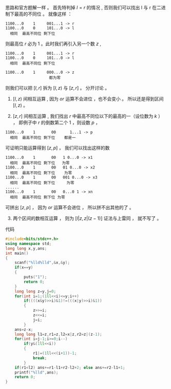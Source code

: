 思路和官方题解一样 。
首先特判掉 $l=r$ 的情况 , 否则我们可以找出 l 与 r 在二进制下最高的不同位 。 就像这样 ：
```
1100...0    1     001...1 -> r
1100...0    0     101...0 -> l
  相同  最高不同位 剩下位
 ```
则最高位 $r$ 必为 $1$ 。此时我们再引入另一个数 $z$ ,

```
1100...0    1     001...1 -> r
1100...0    0     101...0 -> l
  相同  最高不同位 剩下位

1100...0    1     000...0 -> z
                   都为零
```
则我们可以把 $[l,r]$ 拆为 $[l,z)$ 与 $[z,r]$ 。 分开讨论 。

1.  $[l,z)$ 间相互运算 , 因为 $or$ 运算不会进位 ，也不会变小 。 所以还是得到区间 $[l,z)$ 。

2.  $[z,r]$ 间相互运算 , 我们找出 $r$ 中最高不同位以下的最高的一（设位数为 $k$ ） ， 即例子中 $r$ 的倒数第二个 $1$ ，则设数 $p$ ，
```
1100...0    1       00      1...1 -> p
  相同  最高不同位 剩下位    都是一
```

可证明只能运算得到 $[z,p]$ ， 我们可以找出这样的数
```
1100...0    1       00   1 0...0 -> x1
  相同  最高不同位 剩下位   为零 
1100...0    1       00   01 0...0 -> x2
  相同  最高不同位 剩下位    为零 
1100...0    1       00   001 0...0 -> x3
  相同  最高不同位 剩下位     为零 
......
1100...0    1       00   0...0 1 -> xn
  相同  最高不同位 剩下位 为零 
```
可拼出 $[z,p]$ ， 因为 $or$ 运算不会进位 ， 所以拼不出其他的了 。

3.  两个区间的数相互运算 ， 则为 $[l|z,z|(z-1)]$ 证法与上雷同 ， 就不写了 。

代码
```cpp
#include<bits/stdc++.h>
using namespace std;
long long x,y,ans;
int main()
{
	scanf("%lld%lld",&x,&y);
	if(x==y)
	{
		puts("1");
		return 0;
	}
	long long z=y,j=0;
	for(int i=1;(1ll<<i)<=y;i++)
		if((((x&y)>>i)&1)!=(((x|y)>>i)&1)) 
		{
			z>>=i;
			z<<=i;
			j=i;
		}
	ans=z-x;
	long long l1=z,r1=z,l2=x|z,r2=z|(z-1);
	for(int i=j-1;i>=0;i--)
		if(y&(1ll<<i))
		{
			r1|=(1ll<<(i+1))-1;
			break;
		}
	if(r1<l2) ans+=r1-l1+r2-l2+2; else ans+=r2-l1+1;
	printf("%lld",ans);
	return 0;
}
```
